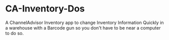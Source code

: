 # CA-Inventory-Dos
A ChannelAdvisor Inventory app to change Inventory Information Quickly in a warehouse with a Barcode gun so you don't have to be near a computer to do so.
